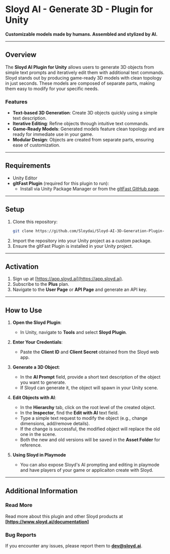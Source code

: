 # Sloyd AI - Generate 3D - Plugin for Unity  

**Customizable models made by humans. Assembled and stylized by AI.**  

---  

## Overview  
The **Sloyd AI Plugin for Unity** allows users to generate 3D objects from simple text prompts and iteratively edit them with additional text commands. Sloyd stands out by producing game-ready 3D models with clean topology in just seconds. These models are composed of separate parts, making them easy to modify for your specific needs.  

### Features  
- **Text-based 3D Generation**: Create 3D objects quickly using a simple text description.  
- **Iterative Editing**: Refine objects through intuitive text commands.  
- **Game-Ready Models**: Generated models feature clean topology and are ready for immediate use in your game.  
- **Modular Design**: Objects are created from separate parts, ensuring ease of customization.  

---  

## Requirements  
- Unity Editor  
- **gltFast Plugin** (required for this plugin to run):  
  - Install via Unity Package Manager or from the [gltFast GitHub page](https://github.com/atteneder/gltFast).  

---  

## Setup  
1. Clone this repository:  
   ```bash  
   git clone https://github.com/Sloydai/Sloyd-AI-3D-Generation-Plugin-for-Unity.git  
2. Import the repository into your Unity project as a custom package.
3. Ensure the gltFast Plugin is installed in your Unity project.

---  

## Activation  
1. Sign up at [https://app.sloyd.ai](https://app.sloyd.ai).  
2. Subscribe to the **Plus** plan.  
3. Navigate to the **User Page** or **API Page** and generate an API key.  

---  

## How to Use  
1. **Open the Sloyd Plugin**:  
   - In Unity, navigate to **Tools** and select **Sloyd Plugin**.  

2. **Enter Your Credentials**:  
   - Paste the **Client ID** and **Client Secret** obtained from the Sloyd web app.  

3. **Generate a 3D Object**:  
   - In the **AI Prompt** field, provide a short text description of the object you want to generate.  
   - If Sloyd can generate it, the object will spawn in your Unity scene.  

4. **Edit Objects with AI**:  
   - In the **Hierarchy** tab, click on the root level of the created object.  
   - In the **Inspector**, find the **Edit with AI** text field.  
   - Type a simple text request to modify the object (e.g., change dimensions, add/remove details).  
   - If the change is successful, the modified object will replace the old one in the scene.  
   - Both the new and old versions will be saved in the **Asset Folder** for reference.  

5. **Using Sloyd in Playmode**
   - You can also expose Sloyd's AI prompting and editing in playmode and have players of your game or applicaiton create with Sloyd. 
---  
## Additional Information

### Read More
Read more about this plugin and other Sloyd products at **[https://www.sloyd.ai/documentation]**

### Bug Reports  
If you encounter any issues, please report them to **[dev@sloyd.ai](mailto:dev@sloyd.ai)**.  
